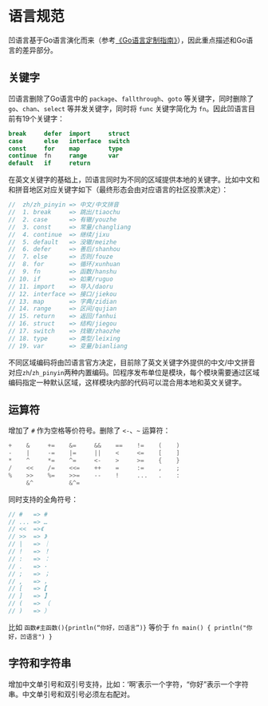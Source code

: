 # 语言规范

凹语言基于Go语言演化而来（参考[《Go语言定制指南》](https://github.com/chai2010/go-ast-book)），因此重点描述和Go语言的差异部分。

## 关键字

凹语言删除了Go语言中的 `package`、`fallthrough`、`goto` 等关键字，同时删除了 `go`、`chan`、`select` 等并发关键字，同时将 `func` 关键字简化为 `fn`。因此凹语言目前有19个关键字：

```go
break     defer  import     struct
case      else   interface  switch
const     for    map        type
continue  fn     range      var
default   if     return
```

在英文关键字的基础上，凹语言同时为不同的区域提供本地的关键字。比如中文和和拼音地区对应关键字如下（最终形态会由对应语言的社区投票决定）：

```go
//  zh/zh_pinyin => 中文/中文拼音
//  1. break     => 跳出/tiaochu
//  2. case      => 有辙/youzhe
//  3. const     => 常量/changliang
//  4. continue  => 继续/jixu
//  5. default   => 没辙/meizhe
//  6. defer     => 善后/shanhou
//  7. else      => 否则/fouze
//  8. for       => 循环/xunhuan
//  9. fn        => 函数/hanshu
// 10. if        => 如果/ruguo
// 11. import    => 导入/daoru
// 12. interface => 接口/jiekou
// 13. map       => 字典/zidian
// 14. range     => 区间/qujian
// 15. return    => 返回/fanhui
// 16. struct    => 结构/jiegou
// 17. switch    => 找辙/zhaozhe
// 18. type      => 类型/leixing
// 19. var       => 变量/bianliang
```

不同区域编码将由凹语言官方决定，目前除了英文关键字外提供的中文/中文拼音对应`zh`/`zh_pinyin`两种内置编码。凹程序发布单位是模块，每个模块需要通过区域编码指定一种默认区域，这样模块内部的代码可以混合用本地和英文关键字。

## 运算符

增加了 `#` 作为空格等价符号。删除了 `<-`、`~` 运算符：

```go
+    &     +=    &=     &&    ==    !=    (    )
-    |     -=    |=     ||    <     <=    [    ]
*    ^     *=    ^=     <-    >     >=    {    }
/    <<    /=    <<=    ++    =     :=    ,    ;
%    >>    %=    >>=    --    !     ...   .    :
     &^          &^=
```

同时支持的全角符号：

```go
// #   => #
// ... => …
// <<  =>《
// >>  => 》
// |   => ｜
// !   => ！
// :   => ：
// .   => ·
// ;   => ；
// ,   => ，
// [   =>【
// ]   => 】
// (   => （
// )   => ）
```

比如 `函数#主函数(){println(“你好，凹语言”)}` 等价于 `fn main() { println("你好，凹语言") }`

## 字符和字符串

增加中文单引号和双引号支持，比如：‘啊’表示一个字符，“你好”表示一个字符串。中文单引号和双引号必须左右配对。

<!--

## 控制语句

## 内存管理

## 目录结构

-->
